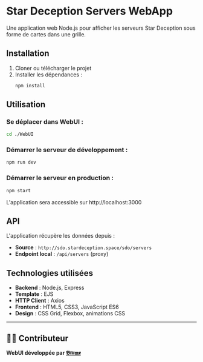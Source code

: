 # Star Deception Servers WebApp

Une application web Node.js pour afficher les serveurs Star Deception sous forme de cartes dans une grille.

## Installation

1. Cloner ou télécharger le projet
2. Installer les dépendances :
   ```bash
   npm install
   ```

## Utilisation

### Se déplacer dans WebUI :
```bash
cd ./WebUI
```

### Démarrer le serveur de développement :
```bash
npm run dev
```

### Démarrer le serveur en production :
```bash
npm start
```

L'application sera accessible sur http://localhost:3000

## API

L'application récupère les données depuis :
- **Source** : `http://sdo.stardeception.space/sdo/servers`
- **Endpoint local** : `/api/servers` (proxy)

## Technologies utilisées

- **Backend** : Node.js, Express
- **Template** : EJS
- **HTTP Client** : Axios
- **Frontend** : HTML5, CSS3, JavaScript ES6
- **Design** : CSS Grid, Flexbox, animations CSS

---

## 👨‍💻 Contributeur

**WebUI développée par [𝕭𝖗𝖚𝖒𝖊](https://noasecond.com)**